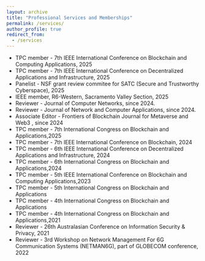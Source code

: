 ```yaml
---
layout: archive
title: "Professional Services and Memberships"
permalink: /services/
author_profile: true
redirect_from:
  - /services
---
```



* TPC member - 7th IEEE International Conference on Blockchain and Computing Applications, 2025
* TPC member - 7th IEEE International Conference on Decentralized Applications and Infrastructure, 2025
* Panelist - NSF grant review commitee for SATC (Secure and Trustworthy Cyberspace), 2025
* IEEE member, R6-Western, Sacramento Valley Section, 2025
* Reviewer - Journal of Computer Networks, since 2024.
* Reviewer - Journal of Network and Computer Applications, since 2024. 
* Associate Editor - Frontiers of Blockchain Journal for Metaverse and Web3 , since 2024
* TPC member - 7th International Congress on Blockchain and Applications,2025
* TPC member - 7th IEEE International Conference on Blockchain, 2024 
* TPC member - 6th IEEE International Conference on Decentralized Applications and Infrastructure, 2024
* TPC member - 6th International Congress on Blockchain and Applications,2024
* TPC member - 5th IEEE International Conference on Blockchain and Computing Applications,2023
* TPC member - 5th International Congress on Blockchain and Applications 
* TPC member - 4th International Congress on Blockchain and Applications 
* TPC member - 4th International Congress on Blockchain and Applications,2021
* Reviewer - 26th Australasian Conference on Information Security & Privacy, 2021
* Reviewer - 3rd Workshop on Network Management For 6G Communication Systems (NETMAN6G), part of GLOBECOM conference, 2022


<!--(https://books.google.com/books?id=9GBMEAAAQBAJ&pg=PR9&lpg=PR9&dq=syed+badruddoja+ACISP+2021&source=bl&ots=N9uU3gGDbB&sig=ACfU3U2i3gcrSwDfSp_IjXSgCRLb1veV8g&hl=en&sa=X&ved=2ahUKEwjDzcyY5ZD8AhUrkmoFHa8sD90Q6AF6BAglEAM#v=onepage&q&f=false)
(https://www.blockchain-congress.net/organization/program-committee)
-->



<!-- ## DEIA Commitment
Diversity, equity, inclusion and accessibility are inevitable in the classroom and the research laboratory as it is essential for academic development and excellence. I will actively pursue opportunities to enhance diversity and opportunities for students from historically underrepresented backgrounds in research, the classroom, and across campus at the University of Texas at El Paso. As part of my efforts to recruit minority students, I will seek out scholarship and fellowship opportunities in my lab, the department, and external institutes. Moreover, I will seek National Science Foundation (NSF) funding such as "Broadening Participation in STEM" to recruit and train minority graduate students in my field and provide mentoring to women and minority students to encourage them to pursue academic careers. I will work with students and faculty regardless of their race, ethnicity, gender, age, religion, language, abilities/disabilities, sexual orientation, socioeconomic status, or country of origin. My goal is to uphold these values and lead by example through outreach to international scientific communication and advance women's and minority representation through leadership and participation in programs. -->
